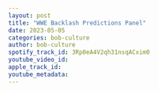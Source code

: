 ```yaml
---
layout: post
title: "WWE Backlash Predictions Panel"
date: 2023-05-05
categories: bob-culture
author: bob-culture
spotify_track_id: 3Rp0eA4V2qh31nsqACxim0
youtube_video_id: 
apple_track_id: 
youtube_metadata: 
---
```

